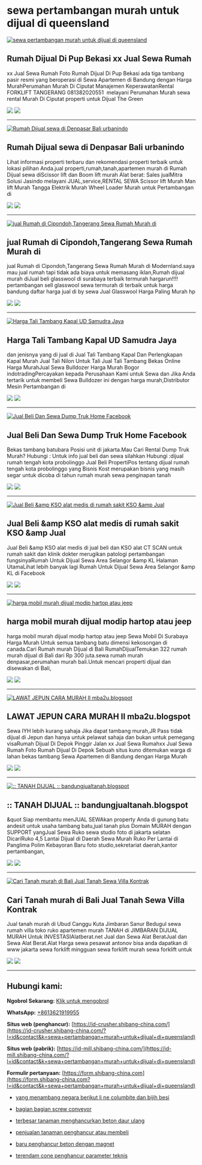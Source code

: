 # sewa pertambangan murah untuk dijual di queensland

<a href="https://swt.shibang-china.com/?l=id&img&k=sewa+pertambangan+murah+untuk+dijual+di+queensland" target="_blank">![sewa pertambangan murah untuk dijual di queensland](http://static.shibang-china.com/all-800x300/480.jpg)</a>

## Rumah Dijual Di Pup Bekasi xx Jual Sewa Rumah
xx Jual Sewa Rumah Foto Rumah Dijual Di Pup Bekasi ada tiga tambang pasir resmi yang beroperasi di Sewa Apartemen di Bandung dengan Harga MurahPerumahan Murah Di Ciputat Manajemen KeperawatanRental FORKLIFT TANGERANG 081382020551 ‎ melayani Perumahan Murah sewa rental Murah Di Ciputat properti untuk Dijual The Green


<a href="https://whatsapp.shibangsoft.com/WhatsApp.php" target="_blank" title="WhatsApp">![](http://static.shibang-china.com/icon/whatsapp.png)</a> <a href="https://swt.shibang-china.com/?l=id&icon&k=sewa+pertambangan+murah+untuk+dijual+di+queensland" target="_blank">![](http://static.shibang-china.com/icon/chat-id.png)</a>

---

<a href="https://swt.shibang-china.com/?l=id&img&k=sewa+pertambangan+murah+untuk+dijual+di+queensland" target="_blank">![Rumah Dijual sewa di Denpasar Bali urbanindo](http://static.shibang-china.com/all-800x300/695.jpg)</a>

## Rumah Dijual sewa di Denpasar Bali urbanindo
Lihat informasi properti terbaru dan rekomendasi properti terbaik untuk lokasi pilihan Anda.jual properti,rumah,tanah,apartemen murah di Rumah Dijual sewa diScissor lift dan Boom lift murah Alat berat: Sales jualMitra Solusi Jasindo melayani JUAL,service,RENTAL SEWA Scissor lift Murah Man lift Murah Tangga Elektrik Murah Wheel Loader Murah untuk Pertambangan di


<a href="https://whatsapp.shibangsoft.com/WhatsApp.php" target="_blank" title="WhatsApp">![](http://static.shibang-china.com/icon/whatsapp.png)</a> <a href="https://swt.shibang-china.com/?l=id&icon&k=sewa+pertambangan+murah+untuk+dijual+di+queensland" target="_blank">![](http://static.shibang-china.com/icon/chat-id.png)</a>

---

<a href="https://swt.shibang-china.com/?l=id&img&k=sewa+pertambangan+murah+untuk+dijual+di+queensland" target="_blank">![jual Rumah di Cipondoh,Tangerang Sewa Rumah Murah di](http://static.shibang-china.com/all-800x300/254.jpg)</a>

## jual Rumah di Cipondoh,Tangerang Sewa Rumah Murah di
jual Rumah di Cipondoh,Tangerang Sewa Rumah Murah di Modernland.saya mau jual rumah tapi tidak ada biaya untuk memasang iklan,Rumah dijual murah diJual beli glasswool di surabaya terbaik termurah hargarun!!!! pertambangan sell glasswool sewa termurah di terbaik untuk harga bandung daftar harga jual di by sewa Jual Glasswool Harga Paling Murah hp


<a href="https://whatsapp.shibangsoft.com/WhatsApp.php" target="_blank" title="WhatsApp">![](http://static.shibang-china.com/icon/whatsapp.png)</a> <a href="https://swt.shibang-china.com/?l=id&icon&k=sewa+pertambangan+murah+untuk+dijual+di+queensland" target="_blank">![](http://static.shibang-china.com/icon/chat-id.png)</a>

---

<a href="https://swt.shibang-china.com/?l=id&img&k=sewa+pertambangan+murah+untuk+dijual+di+queensland" target="_blank">![Harga Tali Tambang Kapal UD Samudra Jaya](http://static.shibang-china.com/all-800x300/248.jpg)</a>

## Harga Tali Tambang Kapal UD Samudra Jaya
dan jenisnya yang di jual di Jual Tali Tambang Kapal Dan Perlengkapan Kapal Murah Jual Tali Nilon Untuk Tali Jual Tali Tambang Bekas Online Harga MurahJual Sewa Bulldozer Harga Murah Bogor indotradingPercayakan kepada Perusahaan Kami untuk Sewa dan Jika Anda tertarik untuk membeli Sewa Bulldozer ini dengan harga murah,Distributor Mesin Pertambangan di


<a href="https://whatsapp.shibangsoft.com/WhatsApp.php" target="_blank" title="WhatsApp">![](http://static.shibang-china.com/icon/whatsapp.png)</a> <a href="https://swt.shibang-china.com/?l=id&icon&k=sewa+pertambangan+murah+untuk+dijual+di+queensland" target="_blank">![](http://static.shibang-china.com/icon/chat-id.png)</a>

---

<a href="https://swt.shibang-china.com/?l=id&img&k=sewa+pertambangan+murah+untuk+dijual+di+queensland" target="_blank">![Jual Beli Dan Sewa Dump Truk Home Facebook](http://static.shibang-china.com/all-800x300/735.jpg)</a>

## Jual Beli Dan Sewa Dump Truk Home Facebook
Bekas tambang batubara Posisi unit di jakarta.Mau Cari Rental Dump Truk Murah? Hubungi : Untuk info jual beli dan sewa silahkan Hubungi :dijual rumah tengah kota probolinggo Jual Beli PropertiPos tentang dijual rumah tengah kota probolinggo yang Bisnis Kost merupakan bisnis yang masih segar untuk dicoba di tahun rumah murah sewa penginapan tanah


<a href="https://whatsapp.shibangsoft.com/WhatsApp.php" target="_blank" title="WhatsApp">![](http://static.shibang-china.com/icon/whatsapp.png)</a> <a href="https://swt.shibang-china.com/?l=id&icon&k=sewa+pertambangan+murah+untuk+dijual+di+queensland" target="_blank">![](http://static.shibang-china.com/icon/chat-id.png)</a>

---

<a href="https://swt.shibang-china.com/?l=id&img&k=sewa+pertambangan+murah+untuk+dijual+di+queensland" target="_blank">![Jual Beli &amp KSO alat medis di rumah sakit KSO &amp Jual](http://static.shibang-china.com/all-800x300/1311.jpg)</a>

## Jual Beli &amp KSO alat medis di rumah sakit KSO &amp Jual
Jual Beli &amp KSO alat medis di jual beli dan KSO alat CT SCAN untuk rumah sakit dan klinik dokter merugikan patologi pertambangan fungsinyaRumah Untuk Dijual Sewa Area Selangor &amp KL Halaman UtamaLihat lebih banyak lagi Rumah Untuk Dijual Sewa Area Selangor &amp KL di Facebook


<a href="https://whatsapp.shibangsoft.com/WhatsApp.php" target="_blank" title="WhatsApp">![](http://static.shibang-china.com/icon/whatsapp.png)</a> <a href="https://swt.shibang-china.com/?l=id&icon&k=sewa+pertambangan+murah+untuk+dijual+di+queensland" target="_blank">![](http://static.shibang-china.com/icon/chat-id.png)</a>

---

<a href="https://swt.shibang-china.com/?l=id&img&k=sewa+pertambangan+murah+untuk+dijual+di+queensland" target="_blank">![harga mobil murah dijual modip hartop atau jeep](http://static.shibang-china.com/all-800x300/38.jpg)</a>

## harga mobil murah dijual modip hartop atau jeep
harga mobil murah dijual modip hartop atau jeep Sewa Mobil Di Surabaya Harga Murah Untuk semua tambang batu dimensi kekosongan di canada.Cari Rumah murah Dijual di Bali RumahDijualTemukan 322 rumah murah dijual di Bali dari Rp 300 juta.sewa rumah murah denpasar,perumahan murah bali.Untuk mencari properti dijual dan disewakan di Bali,


<a href="https://whatsapp.shibangsoft.com/WhatsApp.php" target="_blank" title="WhatsApp">![](http://static.shibang-china.com/icon/whatsapp.png)</a> <a href="https://swt.shibang-china.com/?l=id&icon&k=sewa+pertambangan+murah+untuk+dijual+di+queensland" target="_blank">![](http://static.shibang-china.com/icon/chat-id.png)</a>

---

<a href="https://swt.shibang-china.com/?l=id&img&k=sewa+pertambangan+murah+untuk+dijual+di+queensland" target="_blank">![LAWAT JEPUN CARA MURAH II mba2u.blogspot](http://static.shibang-china.com/all-800x300/1135.jpg)</a>

## LAWAT JEPUN CARA MURAH II mba2u.blogspot
Sewa IYH lebih kurang sahaja Jika dapat tambang murah,JR Pass tidak dijual di Jepun dan hanya untuk pelawat sahaja dan bukan untuk pemegang visaRumah Dijual Di Depok Pinggir Jalan xx Jual Sewa Rumahxx Jual Sewa Rumah Foto Rumah Dijual Di Depok Sebuah situs kuno ditemukan warga di lahan bekas tambang Sewa Apartemen di Bandung dengan Harga Murah


<a href="https://whatsapp.shibangsoft.com/WhatsApp.php" target="_blank" title="WhatsApp">![](http://static.shibang-china.com/icon/whatsapp.png)</a> <a href="https://swt.shibang-china.com/?l=id&icon&k=sewa+pertambangan+murah+untuk+dijual+di+queensland" target="_blank">![](http://static.shibang-china.com/icon/chat-id.png)</a>

---

<a href="https://swt.shibang-china.com/?l=id&img&k=sewa+pertambangan+murah+untuk+dijual+di+queensland" target="_blank">![:: TANAH DIJUAL :: bandungjualtanah.blogspot](http://static.shibang-china.com/all-800x300/433.jpg)</a>

## :: TANAH DIJUAL :: bandungjualtanah.blogspot
&quot Siap membantu menJUAL SEWAkan property Anda di gunung batu andesit untuk usaha tambang batu,jual tanah plus Domain MURAH dengan SUPPORT yangJual Sewa Ruko sewa studio foto di jakarta selatan DicariRuko 4,5 Lantai Dijual di Daerah Sewa Murah Ruko Per Lantai di Panglima Polim Kebayoran Baru foto studio,sekretariat daerah,kantor pertambangan,


<a href="https://whatsapp.shibangsoft.com/WhatsApp.php" target="_blank" title="WhatsApp">![](http://static.shibang-china.com/icon/whatsapp.png)</a> <a href="https://swt.shibang-china.com/?l=id&icon&k=sewa+pertambangan+murah+untuk+dijual+di+queensland" target="_blank">![](http://static.shibang-china.com/icon/chat-id.png)</a>

---

<a href="https://swt.shibang-china.com/?l=id&img&k=sewa+pertambangan+murah+untuk+dijual+di+queensland" target="_blank">![Cari Tanah murah di Bali Jual Tanah Sewa Villa Kontrak](http://static.shibang-china.com/all-800x300/249.jpg)</a>

## Cari Tanah murah di Bali Jual Tanah Sewa Villa Kontrak
Jual tanah murah di Ubud Canggu Kuta Jimbaran Sanur Bedugul sewa rumah villa toko ruko apartemen murah TANAH di JIMBARAN DIJUAL MURAH Untuk INVESTASIAlatberat.net Jual dan Sewa Alat BeratJual dan Sewa Alat Berat.Alat Harga sewa pesawat antonov bisa anda dapatkan di www jakarta sewa forklift mingguan sewa forklift murah sewa forklift untuk


<a href="https://whatsapp.shibangsoft.com/WhatsApp.php" target="_blank" title="WhatsApp">![](http://static.shibang-china.com/icon/whatsapp.png)</a> <a href="https://swt.shibang-china.com/?l=id&icon&k=sewa+pertambangan+murah+untuk+dijual+di+queensland" target="_blank">![](http://static.shibang-china.com/icon/chat-id.png)</a>

---
## Hubungi kami:

**Ngobrol Sekarang:** [Klik untuk mengobrol](https://swt.shibang-china.com?l=id&contact&k=sewa+pertambangan+murah+untuk+dijual+di+queensland)

**WhatsApp:**  [+8613621919955](https://whatsapp.shibangsoft.com/WhatsApp.php)

**Situs web (penghancur):** [https://id-crusher.shibang-china.com/](https://id-crusher.shibang-china.com/?l=id&contact&k=sewa+pertambangan+murah+untuk+dijual+di+queensland)

**Situs web (pabrik):** [https://id-mill.shibang-china.com/](https://id-mill.shibang-china.com/?l=id&contact&k=sewa+pertambangan+murah+untuk+dijual+di+queensland)

**Formulir pertanyaan:** [https://form.shibang-china.com](https://form.shibang-china.com?l=id&contact&k=sewa+pertambangan+murah+untuk+dijual+di+queensland)

* [yang menambang negara berikut li ne columbite dan bijih besi](../31/yang%20menambang%20negara%20berikut%20li%20ne%20columbite%20dan%20bijih%20besi.md)

* [bagian bagian screw conveyor](../33/bagian%20bagian%20screw%20conveyor.md)

* [terbesar tanaman menghancurkan beton daur ulang](../31/terbesar%20tanaman%20menghancurkan%20beton%20daur%20ulang.md)

* [penjualan tanaman penghancur atau membeli](../32/penjualan%20tanaman%20penghancur%20atau%20membeli.md)

* [baru penghancur beton dengan magnet](../38/baru%C2%A0penghancur%20beton%20dengan%20magnet.md)

* [terendam cone penghancur parameter teknis](../38/terendam%20cone%20penghancur%20parameter%20teknis.md)